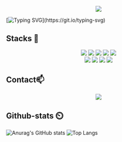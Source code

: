<p align='center'>
    <img src="https://capsule-render.vercel.app/api?type=waving&color=auto&height=300&section=header&text=Sungsoo%20Github!&fontSize=90&animation=fadeIn&fontAlignY=38&descAlignY=51&descAlign=62"/>
</p>

[![Typing SVG](https://readme-typing-svg.demolab.com?font=Nanum+Gothic+Coding&size=35&pause=1000&color=E6B9F7&center=true&vCenter=true&width=1000&lines=“끊임없이+앞으로+나아가는+개발자+입니다.”;)](https://git.io/typing-svg) 

## Stacks 📖
<div align="center">
<img src="https://img.shields.io/badge/html5-E34F26.svg?&style=flat-squar&logo=html5&logoColor=white"/>
<img src="https://img.shields.io/badge/css3-1572B6.svg?&style=flat-squar&logo=css3&logoColor=white"/>
<img src="https://img.shields.io/badge/javascript-F7DF1E.svg?&style=flat-squar&logo=javascript&logoColor=white"/>
<img src="https://img.shields.io/badge/sass-FFB13B.svg?&style=flat-squar&logo=sass&logoColor=white"/>
<img src="https://img.shields.io/badge/styledcomponents-DB7093.svg?&style=flat-squar&logo=styledcomponents&logoColor=white"/>
  <br>
<img src="https://img.shields.io/badge/react-61DAFB.svg?&style=flat-squar&logo=react&logoColor=white"/>
<img src="https://img.shields.io/badge/nodedotjs-339933.svg?&style=flat-squar&logo=nodedotjs&logoColor=white"/>
<img src="https://img.shields.io/badge/express-000000.svg?&style=flat-squar&logo=express&logoColor=white"/>
<img src="https://img.shields.io/badge/mongodb-47A248.svg?&style=flat-squar&logo=mongodb&logoColor=white"/>
</div>

## Contact📫
<div align=center>
          <a href="mailto:leesungsoo7883@gmail.com"> <img src="https://img.shields.io/badge/gmail-D14836?style=for-the-badge&logo=gmail&logoColor=white&link=mailto:leesungsoo7883@gmail.com"></a></div>

## Github-stats ⏲️  
![Anurag's GitHub stats](https://github-readme-stats.vercel.app/api?username=sslee1210&show_icons=true&theme=tokyonight) ![Top Langs](https://github-readme-stats.vercel.app/api/top-langs/?username=sslee1210&layout=compact&theme=tokyonight)
